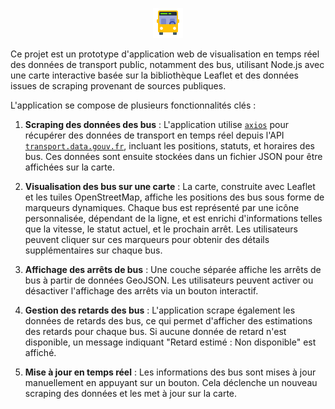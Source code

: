

<p align="center">
  <img src="https://github.com/MickaelMd/Ametis_bus_live_maps/blob/main/assets/img/bus_icon.png?raw=true" alt="enter image description here">
</p>

Ce projet est un prototype d'application web de visualisation en temps réel des données de transport public, notamment des bus, utilisant Node.js avec une carte interactive basée sur la bibliothèque Leaflet et des données issues de scraping provenant de sources publiques.

L'application se compose de plusieurs fonctionnalités clés :

1.  **Scraping des données des bus** : L'application utilise [`axios`](https://axios-http.com/docs/intro) pour récupérer des données de transport en temps réel depuis l'API [`transport.data.gouv.fr`](https://transport.data.gouv.fr/datasets/ametis), incluant les positions, statuts, et horaires des bus. Ces données sont ensuite stockées dans un fichier JSON pour être affichées sur la carte.
    
2.  **Visualisation des bus sur une carte** : La carte, construite avec Leaflet et les tuiles OpenStreetMap, affiche les positions des bus sous forme de marqueurs dynamiques. Chaque bus est représenté par une icône personnalisée, dépendant de la ligne, et est enrichi d'informations telles que la vitesse, le statut actuel, et le prochain arrêt. Les utilisateurs peuvent cliquer sur ces marqueurs pour obtenir des détails supplémentaires sur chaque bus.
    
3.  **Affichage des arrêts de bus** : Une couche séparée affiche les arrêts de bus à partir de données GeoJSON. Les utilisateurs peuvent activer ou désactiver l'affichage des arrêts via un bouton interactif.
    
4.  **Gestion des retards des bus** : L'application scrape également les données de retards des bus, ce qui permet d'afficher des estimations des retards pour chaque bus. Si aucune donnée de retard n'est disponible, un message indiquant "Retard estimé : Non disponible" est affiché.
    
5. **Mise à jour en temps réel** : Les informations des bus sont mises à jour manuellement en appuyant sur un bouton. Cela déclenche un nouveau scraping des données et les met à jour sur la carte.
    
